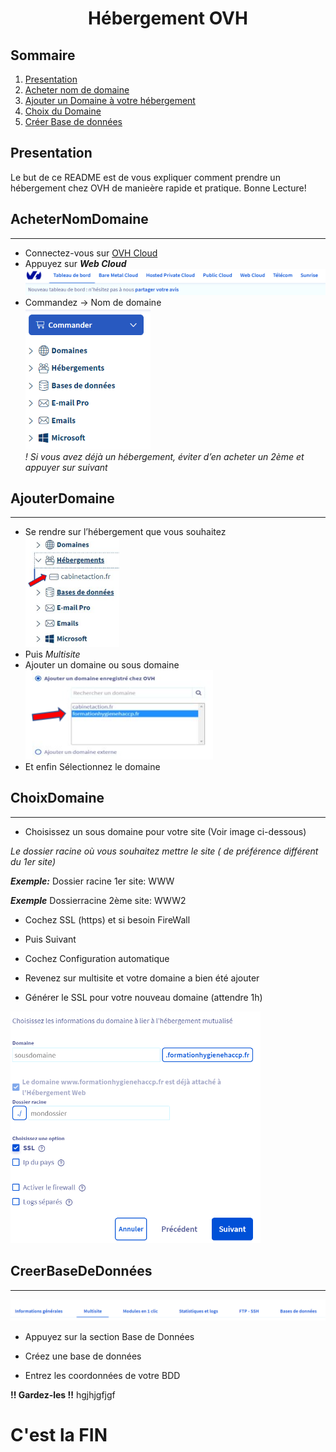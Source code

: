 # <p align="center">Hébergement OVH</p>
## Sommaire
1. [Presentation](#presentation)
2. [Acheter nom de domaine](#AcheterNomDomaine)
3. [Ajouter un Domaine à votre hébergement](#AjouterDomaine)
4. [Choix du Domaine](#ChoixDomaine)
5. [Créer Base de données](#CreerBaseDeDonnées)

## Presentation 
Le but de ce README est de vous expliquer comment prendre un hébergement chez OVH de manieère rapide et pratique.
Bonne Lecture!

## AcheterNomDomaine
***
* Connectez-vous sur <a href ="https://www.ovh.com/auth/?action=gotomanager&from=https://www.ovh.com/fr/&ovhSubsidiary=fr">OVH Cloud</a>
* Appuyez sur ***Web Cloud*** 
![nav-menu](imageOVH/image1.png)
* Commandez -> Nom de domaine<br>
<img src="imageOVH/commander.png" width="200"/><br>
*! Si vous avez déjà un hébergement, éviter d’en acheter un 2ème et appuyer sur suivant​*

## AjouterDomaine
***
* Se rendre sur l’hébergement que vous souhaitez​<br>
<img src="imageOVH/heberge.png" width="150"/><br>
* Puis *Multisite*
* Ajouter un domaine ou sous domaine<br>
<img src="imageOVH/domaine.png" width="300"/><br>
* Et enfin Sélectionnez le domaine

## ChoixDomaine
***
* Choisissez un sous domaine pour votre site (Voir image ci-dessous)

*Le dossier racine où vous souhaitez mettre le site ( de préférence différent du 1er site)* ​

***Exemple:*** Dossier racine 1er site: WWW​

***Exemple*** Dossierracine 2ème site: WWW2​

* Cochez SSL (https) et si besoin FireWall​

* Puis Suivant ​

* Cochez Configuration automatique ​

* Revenez sur multisite et votre domaine a bien été ajouter ​

* Générer le SSL pour votre nouveau  domaine (attendre 1h)​</br>
<img src="imageOVH/choixDomaine.png" width="400"/>

## CreerBaseDeDonnées
***
<img src="imageOVH/bddConfig.png" width="700"/><br>
* Appuyez sur la section Base de Données
* Créez une base de données​

* Entrez les coordonnées de votre BDD​

**!! Gardez-les !!​**
hgjhjgfjgf
# C'est la FIN
